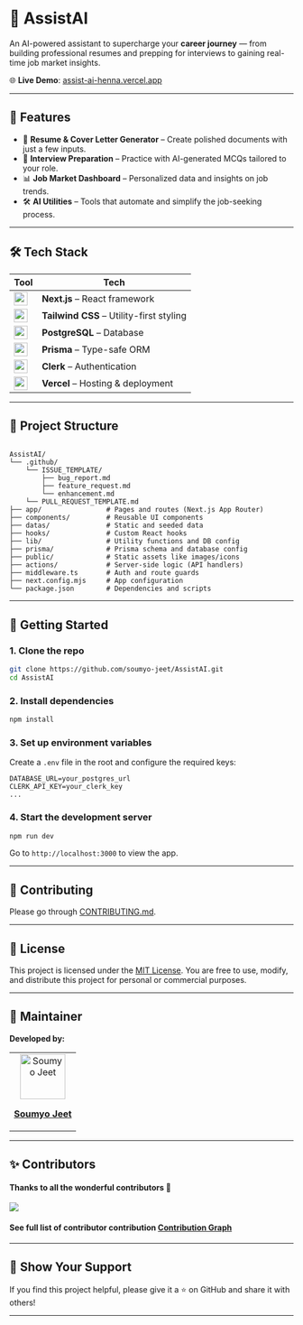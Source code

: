 
# 🤖 AssistAI

An AI-powered assistant to supercharge your **career journey** — from building professional resumes and prepping for interviews to gaining real-time job market insights.

🌐 **Live Demo**: [assist-ai-henna.vercel.app](https://assist-ai-henna.vercel.app)

---

## 🚧 Features

- 📝 **Resume & Cover Letter Generator** – Create polished documents with just a few inputs.
- 💼 **Interview Preparation** – Practice with AI-generated MCQs tailored to your role.
- 📊 **Job Market Dashboard** – Personalized data and insights on job trends.
- 🛠 **AI Utilities** – Tools that automate and simplify the job-seeking process.

---

## 🛠 Tech Stack

| Tool | Tech |
|------|------|
| <img src="https://cdn.jsdelivr.net/gh/devicons/devicon/icons/nextjs/nextjs-original.svg" width="24" /> | **Next.js** – React framework |
| <img src="https://cdn.jsdelivr.net/gh/devicons/devicon/icons/tailwindcss/tailwindcss-plain.svg" width="24" /> | **Tailwind CSS** – Utility-first styling |
| <img src="https://cdn.jsdelivr.net/gh/devicons/devicon/icons/postgresql/postgresql-original.svg" width="24" /> | **PostgreSQL** – Database |
| <img src="https://cdn.jsdelivr.net/gh/devicons/devicon/icons/prisma/prisma-original.svg" width="24" /> | **Prisma** – Type-safe ORM |
| <img src="https://avatars.githubusercontent.com/u/928394?s=200&v=4" width="24" /> | **Clerk** – Authentication |
| <img src="https://cdn.jsdelivr.net/gh/devicons/devicon/icons/vercel/vercel-original.svg" width="24" /> | **Vercel** – Hosting & deployment |

---

## 📁 Project Structure

```

AssistAI/
└── .github/
    └── ISSUE_TEMPLATE/
        ├── bug_report.md
        ├── feature_request.md
        └── enhancement.md
    └── PULL_REQUEST_TEMPLATE.md
├── app/                # Pages and routes (Next.js App Router)
├── components/         # Reusable UI components
├── datas/              # Static and seeded data
├── hooks/              # Custom React hooks
├── lib/                # Utility functions and DB config
├── prisma/             # Prisma schema and database config
├── public/             # Static assets like images/icons
├── actions/            # Server-side logic (API handlers)
├── middleware.ts       # Auth and route guards
├── next.config.mjs     # App configuration
└── package.json        # Dependencies and scripts

````

---

## 🚀 Getting Started

### 1. Clone the repo

```bash
git clone https://github.com/soumyo-jeet/AssistAI.git
cd AssistAI
````

### 2. Install dependencies

```bash
npm install
```

### 3. Set up environment variables

Create a `.env` file in the root and configure the required keys:

```env
DATABASE_URL=your_postgres_url
CLERK_API_KEY=your_clerk_key
...
```

### 4. Start the development server

```bash
npm run dev
```

Go to `http://localhost:3000` to view the app.

---

## 👥 Contributing
Please go through [CONTRIBUTING.md](./CONTRIBUTING.md).

---

## 📜 License

This project is licensed under the [MIT License](./LICENSE).
You are free to use, modify, and distribute this project for personal or commercial purposes.

---

## 👤 Maintainer

**Developed by:**
<table>
  <tr>
    <td align="center">
      <a href="https://github.com/soumyo-jeet">
        <img src="https://avatars.githubusercontent.com/u/181663403?s=400&u=edf6cd127172b4ab44b923ce66203cee26917073&v=4" width="80;" alt="Soumyo Jeet"/>
        <br />
        <p><b>Soumyo Jeet</b></p>
      </a>
    </td>
</table>

---


## ✨ Contributors

#### Thanks to all the wonderful contributors 💖

<a href="https://github.com/soumyo-jeet/assist-ai/graphs/contributors">
  <img src="https://contrib.rocks/image?repo=soumyo-jeet/assist-ai" />
</a>

#### See full list of contributor contribution [Contribution Graph](https://github.com/soumyo-jeet/assist-ai/graphs/contributors)  

---

## 🌟 Show Your Support

If you find this project helpful, please give it a ⭐ on GitHub and share it with others!

---
